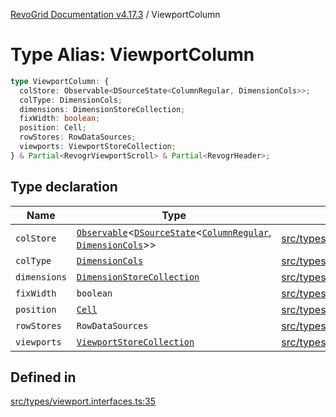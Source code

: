 [RevoGrid Documentation v4.17.3](README.md) / ViewportColumn

# Type Alias: ViewportColumn

```ts
type ViewportColumn: {
  colStore: Observable<DSourceState<ColumnRegular, DimensionCols>>;
  colType: DimensionCols;
  dimensions: DimensionStoreCollection;
  fixWidth: boolean;
  position: Cell;
  rowStores: RowDataSources;
  viewports: ViewportStoreCollection;
} & Partial<RevogrViewportScroll> & Partial<RevogrHeader>;
```

## Type declaration

| Name | Type | Defined in |
| ------ | ------ | ------ |
| `colStore` | [`Observable`](TypeAlias.Observable.md)\<[`DSourceState`](TypeAlias.DSourceState.md)\<[`ColumnRegular`](Interface.ColumnRegular.md), [`DimensionCols`](TypeAlias.DimensionCols.md)\>\> | [src/types/viewport.interfaces.ts:45](https://github.com/revolist/revogrid/blob/c9f40461b2daa14fb3a2e5f76080a8e7b65ce7ef/src/types/viewport.interfaces.ts#L45) |
| `colType` | [`DimensionCols`](TypeAlias.DimensionCols.md) | [src/types/viewport.interfaces.ts:36](https://github.com/revolist/revogrid/blob/c9f40461b2daa14fb3a2e5f76080a8e7b65ce7ef/src/types/viewport.interfaces.ts#L36) |
| `dimensions` | [`DimensionStoreCollection`](TypeAlias.DimensionStoreCollection.md) | [src/types/viewport.interfaces.ts:42](https://github.com/revolist/revogrid/blob/c9f40461b2daa14fb3a2e5f76080a8e7b65ce7ef/src/types/viewport.interfaces.ts#L42) |
| `fixWidth` | `boolean` | [src/types/viewport.interfaces.ts:39](https://github.com/revolist/revogrid/blob/c9f40461b2daa14fb3a2e5f76080a8e7b65ce7ef/src/types/viewport.interfaces.ts#L39) |
| `position` | [`Cell`](Interface.Cell.md) | [src/types/viewport.interfaces.ts:37](https://github.com/revolist/revogrid/blob/c9f40461b2daa14fb3a2e5f76080a8e7b65ce7ef/src/types/viewport.interfaces.ts#L37) |
| `rowStores` | `RowDataSources` | [src/types/viewport.interfaces.ts:44](https://github.com/revolist/revogrid/blob/c9f40461b2daa14fb3a2e5f76080a8e7b65ce7ef/src/types/viewport.interfaces.ts#L44) |
| `viewports` | [`ViewportStoreCollection`](TypeAlias.ViewportStoreCollection.md) | [src/types/viewport.interfaces.ts:41](https://github.com/revolist/revogrid/blob/c9f40461b2daa14fb3a2e5f76080a8e7b65ce7ef/src/types/viewport.interfaces.ts#L41) |

## Defined in

[src/types/viewport.interfaces.ts:35](https://github.com/revolist/revogrid/blob/c9f40461b2daa14fb3a2e5f76080a8e7b65ce7ef/src/types/viewport.interfaces.ts#L35)

